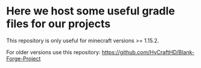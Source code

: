 # Here we host some useful gradle files for our projects

This repository is only useful for minecraft versions >= 1.15.2.

For older versions use this repository: https://github.com/HyCraftHD/Blank-Forge-Project
